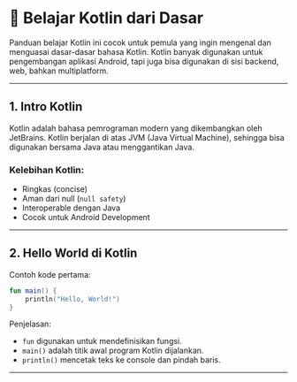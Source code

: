 

# 📘 Belajar Kotlin dari Dasar

Panduan belajar Kotlin ini cocok untuk pemula yang ingin mengenal dan menguasai dasar-dasar bahasa Kotlin. Kotlin banyak digunakan untuk pengembangan aplikasi Android, tapi juga bisa digunakan di sisi backend, web, bahkan multiplatform.

---

## 1. Intro Kotlin

Kotlin adalah bahasa pemrograman modern yang dikembangkan oleh JetBrains. Kotlin berjalan di atas JVM (Java Virtual Machine), sehingga bisa digunakan bersama Java atau menggantikan Java.

### Kelebihan Kotlin:
- Ringkas (concise)
- Aman dari null (`null safety`)
- Interoperable dengan Java
- Cocok untuk Android Development

---

## 2. Hello World di Kotlin

Contoh kode pertama:
```kotlin
fun main() {
    println("Hello, World!")
}
```

Penjelasan:
- `fun` digunakan untuk mendefinisikan fungsi.
- `main()` adalah titik awal program Kotlin dijalankan.
- `println()` mencetak teks ke console dan pindah baris.

---
